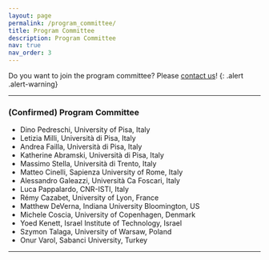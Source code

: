 ```yaml
---
layout: page
permalink: /program_committee/
title: Program Committee
description: Program Committee
nav: true
nav_order: 3
---
```


Do you want to join the program committee? Please <a href="mailto:mind-meets-media-workshop@googlegroups.com
">contact us</a>!
{: .alert .alert-warning}

<hr>

### (Confirmed) Program Committee

<ul>
    <li>Dino Pedreschi, University of Pisa, Italy</li>
    <li>Letizia Milli, Università di Pisa, Italy</li>
    <li>Andrea Failla, Università di Pisa, Italy</li>
    <li>Katherine Abramski, Università di Pisa, Italy</li>
    <li>Massimo Stella, Università di Trento, Italy</li>
    <li>Matteo Cinelli, Sapienza University of Rome, Italy</li>
    <li>Alessandro Galeazzi, Università Ca Foscari, Italy</li>
    <li>Luca Pappalardo, CNR-ISTI, Italy</li>
    <li>Rémy Cazabet, University of Lyon, France</li>
    <li>Matthew DeVerna, Indiana University Bloomington, US</li>
    <li>Michele Coscia,	University of Copenhagen, Denmark</li>
    <li>Yoed Kenett, Israel Institute of Technology, Israel</li>
    <li>Szymon Talaga, University of Warsaw, Poland</li>
    <li>Onur Varol, Sabanci University, Turkey</li>
</ul>

<hr>